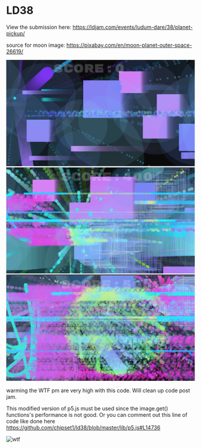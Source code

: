# LD38

View the submission here:
https://ldjam.com/events/ludum-dare/38/planet-pickup/

source for moon image:
https://pixabay.com/en/moon-planet-outer-space-26619/

![s1](https://raw.githubusercontent.com/chipset1/ld38/master/Screenshot%20(18).png)
![s2](https://raw.githubusercontent.com/chipset1/ld38/master/Screenshot%20(19).png)
![s3](https://raw.githubusercontent.com/chipset1/ld38/master/Screenshot%20(20).png)

warming the WTF pm are very high with this code. Will clean up code post jam.

This modified version of p5.js must be used since the image.get() functions's performance is not good.
Or you can comment out this line of code like done here
https://github.com/chipset1/ld38/blob/master/lib/p5.js#L14736

![wtf](http://www.osnews.com/images/comics/wtfm.jpg)
